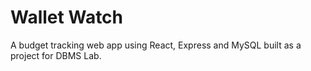 # Wallet Watch
A budget tracking web app using React, Express and MySQL built as a project for DBMS Lab.
